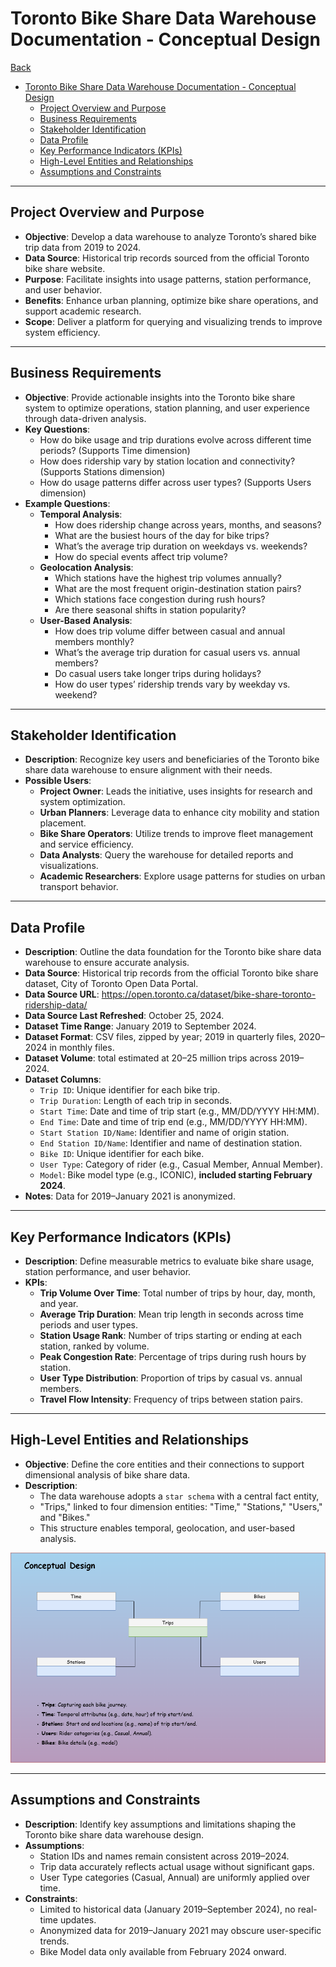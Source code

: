 # Toronto Bike Share Data Warehouse Documentation - Conceptual Design

[Back](../../../../README.md)

- [Toronto Bike Share Data Warehouse Documentation - Conceptual Design](#toronto-bike-share-data-warehouse-documentation---conceptual-design)
  - [Project Overview and Purpose](#project-overview-and-purpose)
  - [Business Requirements](#business-requirements)
  - [Stakeholder Identification](#stakeholder-identification)
  - [Data Profile](#data-profile)
  - [Key Performance Indicators (KPIs)](#key-performance-indicators-kpis)
  - [High-Level Entities and Relationships](#high-level-entities-and-relationships)
  - [Assumptions and Constraints](#assumptions-and-constraints)

---

## Project Overview and Purpose

- **Objective**: Develop a data warehouse to analyze Toronto’s shared bike trip data from 2019 to 2024.
- **Data Source**: Historical trip records sourced from the official Toronto bike share website.
- **Purpose**: Facilitate insights into usage patterns, station performance, and user behavior.
- **Benefits**: Enhance urban planning, optimize bike share operations, and support academic research.
- **Scope**: Deliver a platform for querying and visualizing trends to improve system efficiency.

---

## Business Requirements

- **Objective**: Provide actionable insights into the Toronto bike share system to optimize operations, station planning, and user experience through data-driven analysis.
- **Key Questions**:
  - How do bike usage and trip durations evolve across different time periods? (Supports Time dimension)
  - How does ridership vary by station location and connectivity? (Supports Stations dimension)
  - How do usage patterns differ across user types? (Supports Users dimension)
- **Example Questions**:
  - **Temporal Analysis**:
    - How does ridership change across years, months, and seasons?
    - What are the busiest hours of the day for bike trips?
    - What’s the average trip duration on weekdays vs. weekends?
    - How do special events affect trip volume?
  - **Geolocation Analysis**:
    - Which stations have the highest trip volumes annually?
    - What are the most frequent origin-destination station pairs?
    - Which stations face congestion during rush hours?
    - Are there seasonal shifts in station popularity?
  - **User-Based Analysis**:
    - How does trip volume differ between casual and annual members monthly?
    - What’s the average trip duration for casual users vs. annual members?
    - Do casual users take longer trips during holidays?
    - How do user types’ ridership trends vary by weekday vs. weekend?

---

## Stakeholder Identification

- **Description**: Recognize key users and beneficiaries of the Toronto bike share data warehouse to ensure alignment with their needs.
- **Possible Users**:
  - **Project Owner**: Leads the initiative, uses insights for research and system optimization.
  - **Urban Planners**: Leverage data to enhance city mobility and station placement.
  - **Bike Share Operators**: Utilize trends to improve fleet management and service efficiency.
  - **Data Analysts**: Query the warehouse for detailed reports and visualizations.
  - **Academic Researchers**: Explore usage patterns for studies on urban transport behavior.

---

## Data Profile

- **Description**: Outline the data foundation for the Toronto bike share data warehouse to ensure accurate analysis.
- **Data Source**: Historical trip records from the official Toronto bike share dataset, City of Toronto Open Data Portal.
- **Data Source URL**: https://open.toronto.ca/dataset/bike-share-toronto-ridership-data/
- **Data Source Last Refreshed**: October 25, 2024.
- **Dataset Time Range**: January 2019 to September 2024.
- **Dataset Format**: CSV files, zipped by year; 2019 in quarterly files, 2020–2024 in monthly files.
- **Dataset Volume**: total estimated at 20–25 million trips across 2019–2024.
- **Dataset Columns**:
  - `Trip ID`: Unique identifier for each bike trip.
  - `Trip Duration`: Length of each trip in seconds.
  - `Start Time`: Date and time of trip start (e.g., MM/DD/YYYY HH:MM).
  - `End Time`: Date and time of trip end (e.g., MM/DD/YYYY HH:MM).
  - `Start Station ID/Name`: Identifier and name of origin station.
  - `End Station ID/Name`: Identifier and name of destination station.
  - `Bike ID`: Unique identifier for each bike.
  - `User Type`: Category of rider (e.g., Casual Member, Annual Member).
  - `Model`: Bike model type (e.g., ICONIC), **included starting February 2024**.
- **Notes**: Data for 2019–January 2021 is anonymized.

---

## Key Performance Indicators (KPIs)

- **Description**: Define measurable metrics to evaluate bike share usage, station performance, and user behavior.
- **KPIs**:
  - **Trip Volume Over Time**: Total number of trips by hour, day, month, and year.
  - **Average Trip Duration**: Mean trip length in seconds across time periods and user types.
  - **Station Usage Rank**: Number of trips starting or ending at each station, ranked by volume.
  - **Peak Congestion Rate**: Percentage of trips during rush hours by station.
  - **User Type Distribution**: Proportion of trips by casual vs. annual members.
  - **Travel Flow Intensity**: Frequency of trips between station pairs.

---

## High-Level Entities and Relationships

- **Objective**: Define the core entities and their connections to support dimensional analysis of bike share data.
- **Description**:
  - The data warehouse adopts a `star schema` with a central fact entity,
  - "Trips," linked to four dimension entities: "Time," "Stations," "Users," and "Bikes."
  - This structure enables temporal, geolocation, and user-based analysis.

![fact_ridership](./pic/conceptual_design_diagram.png)

---

## Assumptions and Constraints

- **Description**: Identify key assumptions and limitations shaping the Toronto bike share data warehouse design.
- **Assumptions**:
  - Station IDs and names remain consistent across 2019–2024.
  - Trip data accurately reflects actual usage without significant gaps.
  - User Type categories (Casual, Annual) are uniformly applied over time.
- **Constraints**:
  - Limited to historical data (January 2019–September 2024), no real-time updates.
  - Anonymized data for 2019–January 2021 may obscure user-specific trends.
  - Bike Model data only available from February 2024 onward.
